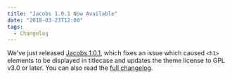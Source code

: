 ```yaml
---
title: "Jacobs 1.0.1 Now Available"
date: "2018-03-23T12:00"
tags:
  - Changelog
---
```


We've just released
[Jacobs 1.0.1](https://github.com/pressbooks/pressbooks-jacobs/releases/tags/1.0.1), which
fixes an issue which caused `<h1>` elements to be displayed in titlecase and updates the theme license to GPL v3.0 or later. You can also read the [full changelog](/docs/changelog/pressbooks-jacobs/#1-0-1).
